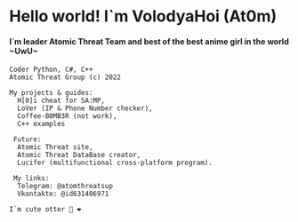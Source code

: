 <html>
  <head>
    <h1> Hello world! I`m VolodyaHoi (At0m) </h1>
    <h4> I`m leader Atomic Threat Team and best of the best anime girl in the world ~UwU~</h4> 
  </head>
  <body>
    
    Coder Python, C#, C++ 
    Atomic Threat Group (c) 2022

    My projects & guides:
      H[0]i cheat for SA:MP,
      LoVer (IP & Phone Number checker),
      Coffee-B0MB3R (not work),
      C++ examples

     Future:
      Atomic Threat site,
      Atomic Threat DataBase creator,
      Lucifer (multifunctional cross-platform program).

     My links:
      Telegram: @atomthreatsup 
      Vkontakte: @id631406971
      
  <bode>
</html>

    I`m cute otter 🦦 ❤️
